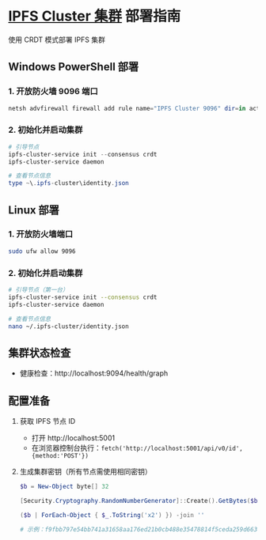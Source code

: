 # [IPFS Cluster 集群](https://ipfscluster.io) 部署指南

使用 CRDT 模式部署 IPFS 集群

## Windows PowerShell 部署

### 1. 开放防火墙 9096 端口

```powershell
netsh advfirewall firewall add rule name="IPFS Cluster 9096" dir=in action=allow protocol=TCP localport=9096
```

### 2. 初始化并启动集群

```powershell
# 引导节点
ipfs-cluster-service init --consensus crdt
ipfs-cluster-service daemon

# 查看节点信息
type ~\.ipfs-cluster\identity.json
```

## Linux 部署

### 1. 开放防火墙端口

```bash
sudo ufw allow 9096
```

### 2. 初始化并启动集群

```bash
# 引导节点（第一台）
ipfs-cluster-service init --consensus crdt
ipfs-cluster-service daemon

# 查看节点信息
nano ~/.ipfs-cluster/identity.json
```

## 集群状态检查

- 健康检查：http://localhost:9094/health/graph

## 配置准备

1. 获取 IPFS 节点 ID

   - 打开 http://localhost:5001
   - 在浏览器控制台执行：`fetch('http://localhost:5001/api/v0/id',{method:'POST'})`

2. 生成集群密钥（所有节点需使用相同密钥）

   ```powershell
   $b = New-Object byte[] 32

   [Security.Cryptography.RandomNumberGenerator]::Create().GetBytes($b)

   ($b | ForEach-Object { $_.ToString('x2') }) -join ''

   # 示例：f9fbb797e54bb741a31658aa176ed21b0cb488e35478814f5ceda259d6636228
   ```
